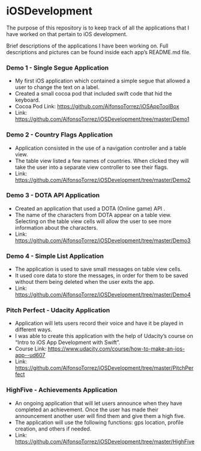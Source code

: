 # iOSDevelopment

The purpose of this repository is to keep track of all the applications that I have worked on that pertain to iOS development. 

Brief descriptions of the applications I have been working on. Full descriptions and pictures can be found inside each app’s README.md file. 


### Demo 1 - Single Segue Application
+ My first iOS application which contained a simple segue that allowed a user to change the text on a label.
+ Created a small cocoa pod that included swift code that hid the keyboard. 
+ Cocoa Pod Link: <https://github.com/AlfonsoTorrez/iOSAppToolBox>
+ Link: <https://github.com/AlfonsoTorrez/iOSDevelopment/tree/master/Demo1>

### Demo 2 - Country Flags Application
+ Application consisted in the use of a navigation controller and a table view.
+ The table view listed a few names of countries. When clicked they will take the user into a separate view controller to see their flags. 
+ Link: <https://github.com/AlfonsoTorrez/iOSDevelopment/tree/master/Demo2>

### Demo 3 - DOTA API Application
+ Created an application that used a DOTA (Online game) API .
+ The name of the characters from DOTA appear on a table view. Selecting on the table view cells will allow the user to see more information about the characters. 
+ Link: <https://github.com/AlfonsoTorrez/iOSDevelopment/tree/master/Demo3>

### Demo 4 - Simple List Application
+ The application is used to save small messages on table view cells.
+ It used core data to store the messages, in order for them to be saved without them being deleted when the user exits the app.
+ Link: <https://github.com/AlfonsoTorrez/iOSDevelopment/tree/master/Demo4>

### Pitch Perfect - Udacity Application
+ Application will lets users record their voice and have it be played in different ways.
+ I was able to create this application with the help of Udacity’s course on “Intro to iOS App Development with Swift”. 
+ Course Link: <https://www.udacity.com/course/how-to-make-an-ios-app--ud607>
+ Link: <https://github.com/AlfonsoTorrez/iOSDevelopment/tree/master/PitchPerfect>

### HighFive - Achievements Application 
+ An ongoing application that will let users announce when they have completed an achievement. Once the user has made their announcement another user will find them and give them a high five.
+ The application will use the following functions: gps location, profile creation, and others if needed. 
+ Link: <https://github.com/AlfonsoTorrez/iOSDevelopment/tree/master/HighFive>
